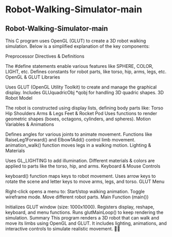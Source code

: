 # Robot-Walking-Simulator-main

## Robot-Walking-Simulator-main
This C program uses OpenGL (GLUT) to create a 3D robot walking simulation. Below is a simplified explanation of the key components:

Preprocessor Directives & Definitions

The #define statements enable various features like SPHERE, COLOR, LIGHT, etc.
Defines constants for robot parts, like torso, hip, arms, legs, etc.
OpenGL & GLUT Libraries

Uses GLUT (OpenGL Utility Toolkit) to create and manage the graphical display.
Includes GLUquadricObj *qobj for handling 3D quadric shapes.
3D Robot Model

The robot is constructed using display lists, defining body parts like:
Torso
Hip
Shoulders
Arms & Legs
Feet & Rocket Pod
Uses functions to render geometric shapes (boxes, octagons, cylinders, and spheres).
Motion Variables & Animations

Defines angles for various joints to animate movement.
Functions like RaiseLeg1Forward() and Elbow1Add() control limb movement.
animation_walk() function moves legs in a walking motion.
Lighting & Materials

Uses GL_LIGHTING to add illumination.
Different materials & colors are applied to parts like the torso, hip, and arms.
Keyboard & Mouse Controls

keyboard() function maps keys to robot movement.
Uses arrow keys to rotate the scene and letter keys to move arms, legs, and torso.
GLUT Menu

Right-click opens a menu to:
Start/stop walking animation.
Toggle wireframe mode.
Move different robot parts.
Main Function (main())

Initializes GLUT window (size: 1000x1000).
Registers display, reshape, keyboard, and menu functions.
Runs glutMainLoop() to keep rendering the simulation.
Summary
This program renders a 3D robot that can walk and move its limbs using OpenGL and GLUT. It includes lighting, animations, and interactive controls to simulate realistic movement. 🚀🤖
